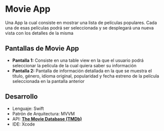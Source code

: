 # Movie App
Una App la cual consiste en mostrar una lista de películas populares. Cada
una de esas películas podrá ser seleccionada y se desplegará una nueva vista con
los detalles de la misma

## Pantallas de Movie App
* **Pantalla 1:** Consiste en una table view en la que el usuario podrá seleccionar la película de la cual quiera saber su información
* **Pantalla 2:** Pantalla de información detallada en la que se muestra el título, género, idioma original, popularidad y fecha estreno de la película seleccionada en la pantalla anterior

## Desarrollo
* Lenguaje: Swift
* Patrón de Arquitectura: MVVM
* API: [**The Movie Database (TMDb)**](https://opentdb.com/ "The Movie Database (TMDb)")
* IDE: Xcode
